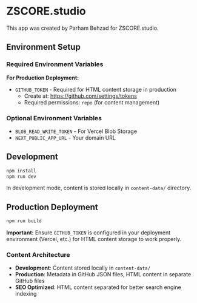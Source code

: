 # ZSCORE.studio

This app was created by Parham Behzad for ZSCORE.studio.

## Environment Setup

### Required Environment Variables

**For Production Deployment:**
- `GITHUB_TOKEN` - Required for HTML content storage in production
  - Create at: https://github.com/settings/tokens
  - Required permissions: `repo` (for content management)

### Optional Environment Variables
- `BLOB_READ_WRITE_TOKEN` - For Vercel Blob Storage
- `NEXT_PUBLIC_APP_URL` - Your domain URL

## Development

```bash
npm install
npm run dev
```

In development mode, content is stored locally in `content-data/` directory.

## Production Deployment

```bash
npm run build
```

**Important:** Ensure `GITHUB_TOKEN` is configured in your deployment environment (Vercel, etc.) for HTML content storage to work properly.

### Content Architecture

- **Development**: Content stored locally in `content-data/`
- **Production**: Metadata in GitHub JSON files, HTML content in separate GitHub files
- **SEO Optimized**: HTML content separated for better search engine indexing
